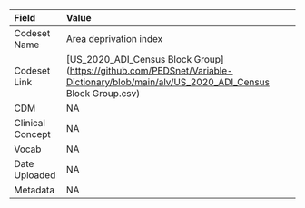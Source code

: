 |Field            |Value                          |
|:----------------|:------------------------------|
|Codeset Name     |Area deprivation index         |
|Codeset Link     |[US_2020_ADI_Census Block Group](https://github.com/PEDSnet/Variable-Dictionary/blob/main/alv/US_2020_ADI_Census Block Group.csv)|
|CDM              |NA                             |
|Clinical Concept |NA                             |
|Vocab            |NA                             |
|Date Uploaded    |NA                             |
|Metadata         |NA                             |
